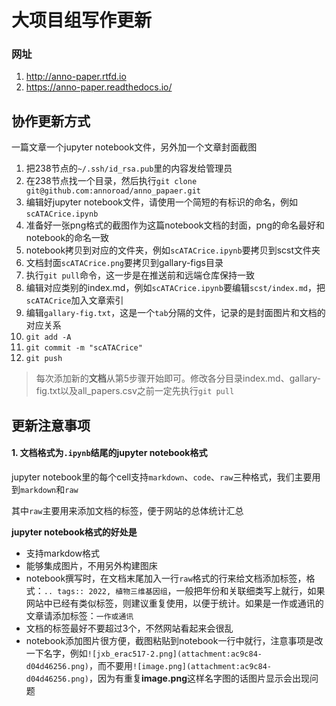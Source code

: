 # 大项目组写作更新
### 网址
1. http://anno-paper.rtfd.io
2. https://anno-paper.readthedocs.io/

## 协作更新方式
一篇文章一个jupyter notebook文件，另外加一个文章封面截图

1. 把238节点的`~/.ssh/id_rsa.pub`里的内容发给管理员
2. 在238节点找一个目录，然后执行`git clone git@github.com:annoroad/anno_papaer.git`
3. 编辑好jupyter notebook文件，请使用一个简短的有标识的命名，例如`scATACrice.ipynb`
4. 准备好一张png格式的截图作为这篇notebook文档的封面，png的命名最好和notebook的命名一致
5. notebook拷贝到对应的文件夹，例如`scATACrice.ipynb`要拷贝到scst文件夹
6. 文档封面`scATACrice.png`要拷贝到gallary-figs目录
7. 执行`git pull`命令，这一步是在推送前和远端仓库保持一致
8. 编辑对应类别的index.md，例如`scATACrice.ipynb`要编辑`scst/index.md`，把`scATACrice`加入文章索引
9. 编辑`gallary-fig.txt`，这是一个`tab`分隔的文件，记录的是封面图片和文档的对应关系
10. `git add -A`
11. `git commit -m "scATACrice"`
12. `git push`

> 每次添加新的**文档**从第5步骤开始即可。修改各分目录index.md、gallary-fig.txt以及all_papers.csv之前一定先执行`git pull`

## 更新注意事项
#### 1. 文档格式为`.ipynb`结尾的jupyter notebook格式
jupyter notebook里的每个cell支持`markdown`、`code`、`raw`三种格式，我们主要用到`markdown`和`raw`

其中`raw`主要用来添加文档的标签，便于网站的总体统计汇总

**jupyter notebook格式的好处是**

* 支持markdow格式
* 能够集成图片，不用另外构建图床
* notebook撰写时，在文档末尾加入一行`raw`格式的行来给文档添加标签，格式：`.. tags:: 2022, 植物三维基因组`，一般把年份和关联细类写上就行，如果网站中已经有类似标签，则建议重复使用，以便于统计。如果是一作或通讯的文章请添加标签：`一作或通讯`
* 文档的标签最好不要超过3个，不然网站看起来会很乱
* notebook添加图片很方便，截图粘贴到notebook一行中就行，注意事项是改一下名字，例如`![jxb_erac517-2.png](attachment:ac9c84-d04d46256.png)`，而不要用`![image.png](attachment:ac9c84-d04d46256.png)`，因为有重复**image.png**这样名字图的话图片显示会出现问题
